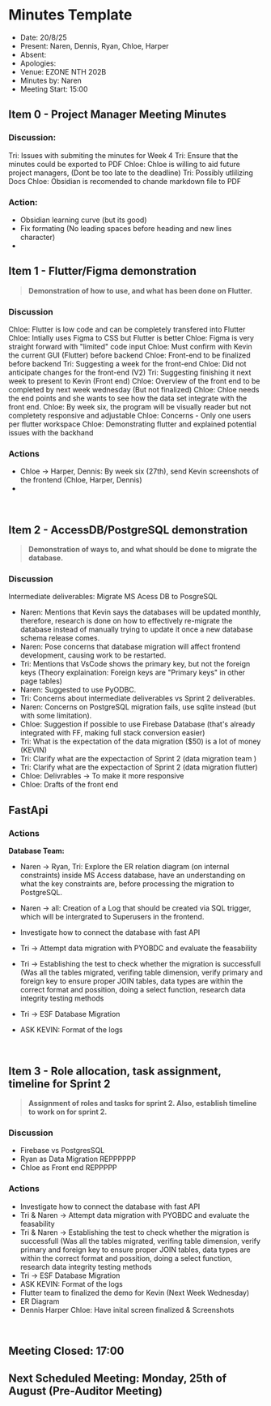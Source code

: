 # Minutes Template

- Date: 20/8/25
- Present: Naren, Dennis, Ryan, Chloe, Harper
- Absent: 
- Apologies:
- Venue: EZONE NTH 202B
- Minutes by: Naren
- Meeting Start: 15:00
## Item 0 - Project Manager Meeting Minutes
>

### Discussion:
Tri: Issues with submiting the minutes for Week 4
Tri: Ensure that the minutes could be exported to PDF 
Chloe: Chloe is willing to aid future project managers, (Dont be too late to the deadline) 
Tri: Possibly utlilizing Docs 
Chloe: Obsidian is recomended to chande markdown file to PDF 


### Action:
- Obsidian learning curve (but its good) 
- Fix formating (No leading spaces before heading and new lines character)
- 


## Item 1 - Flutter/Figma demonstration
> **Demonstration of how to use, and what has been done on Flutter.**

### Discussion
Chloe: Flutter is low code and can be completely transfered into Flutter 
Chloe: Intially uses Figma to CSS but Flutter is better 
Chloe: Figma is very straight forward with "limited" code input 
Chloe: Must confirm with Kevin the current GUI (Flutter) before backend 
Chloe: Front-end to be finalized before backend 
Tri: Suggesting a week for the front-end 
Chloe: Did not anticipate changes for the front-end (V2)
Tri: Suggesting finishing it next week to present to Kevin (Front end) 
Chloe: Overview of the front end to be completed by next week wednesday (But not finalized) 
Chloe: Chloe needs the end points and she wants to see how the data set integrate with the front end. 
Chloe: By week six, the program will be visually reader but not completety responsive and adjustable 
Chloe: Concerns - Only one users per flutter workspace 
Chloe: Demonstrating flutter and explained potential issues with the backhand 

### Actions
- Chloe -> Harper, Dennis: By week six (27th), send Kevin screenshots of the frontend (Chloe, Harper, Dennis) 
- 
<br>

## Item 2 - AccessDB/PostgreSQL demonstration
> **Demonstration of ways to, and what should be done to migrate the database.**

### Discussion
Intermediate deliverables: Migrate MS Acess DB to PosgreSQL
 - Naren: Mentions that Kevin says the databases will be updated monthly, therefore, research is done on how to effectively re-migrate the database instead of manually trying to update it once a new database schema release comes.
 - Naren: Pose concerns that database migration will affect frontend development, causing work to be restarted.
 - Tri: Mentions that VsCode shows the primary key, but not the foreign keys (Theory explaination: Foreign keys are "Primary keys" in other page tables)
 - Naren: Suggested to use PyODBC.
 - Tri: Concerns about intermediate deliverables vs Sprint 2 deliverables.
 - Naren: Concerns on PostgreSQL migration fails, use sqlite instead (but with some limitation).
 - Chloe: Suggestion if possible to use Firebase Database (that's already integrated with FF, making full stack conversion easier)
 - Tri: What is the expectation of the data migration ($50) is a lot of money (KEVIN)
 - Tri: Clarify what are the expectaction of Sprint 2 (data migration team )
 - Tri: Clarify what are the expectaction of Sprint 2 (data migration flutter)
 - Chloe: Delivrables -> To make it more responsive
 - Chloe: Drafts of the front end

FastApi
- 
 
### Actions
**Database Team:**
 - Naren -> Ryan, Tri: Explore the ER relation diagram (on internal constraints) inside MS Access database, have an understanding on what the key constraints are, before processing the migration to PostgreSQL. 
 - Naren -> all: Creation of a Log that should be created via SQL trigger, which will be intergrated to Superusers in the frontend.

- Investigate how to connect the database with fast API 
- Tri -> Attempt data migration with PYOBDC and evaluate the feasability
- Tri -> Establishing the test to check whether the migration is successfull (Was all the tables migrated, verifing table dimension, verify primary and foreign key to ensure proper JOIN tables, data types are within the correct format and possition, doing a select function, research data integrity testing methods
- Tri -> ESF Database Migration
- ASK KEVIN: Format of the logs

<br>

## Item 3 - Role allocation, task assignment, timeline for Sprint 2
> **Assignment of roles and tasks for sprint 2. Also, establish timeline to work on for sprint 2.**

### Discussion
- Firebase vs PostgresSQL
- Ryan as Data Migration REPPPPPP
- Chloe as Front end REPPPPP
  
### Actions
 -  Investigate how to connect the database with fast API 
- Tri & Naren -> Attempt data migration with PYOBDC and evaluate the feasability
- Tri & Naren -> Establishing the test to check whether the migration is successfull (Was all the tables migrated, verifing table dimension, verify primary and foreign key to ensure proper JOIN tables, data types are within the correct format and possition, doing a select function, research data integrity testing methods
- Tri -> ESF Database Migration
- ASK KEVIN: Format of the logs
- Flutter team to finalized the demo for Kevin (Next Week Wednesday)
- ER Diagram
- Dennis Harper Chloe: Have inital screen finalized & Screenshots


<br>




## Meeting Closed: 17:00
## Next Scheduled Meeting: Monday, 25th of August (Pre-Auditor Meeting) 
